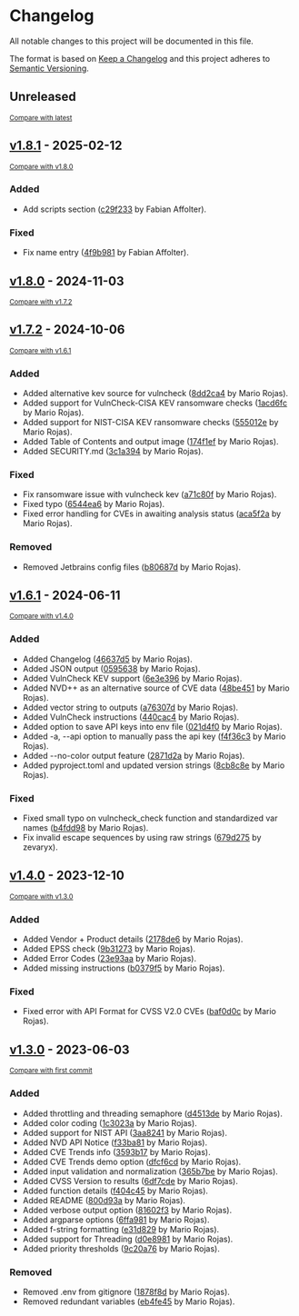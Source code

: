 # Changelog

All notable changes to this project will be documented in this file.

The format is based on [Keep a Changelog](http://keepachangelog.com/en/1.0.0/)
and this project adheres to [Semantic Versioning](http://semver.org/spec/v2.0.0.html).

<!-- insertion marker -->
## Unreleased

<small>[Compare with latest](https://github.com/TURROKS/CVE_Prioritizer/compare/v1.8.1...HEAD)</small>

<!-- insertion marker -->
## [v1.8.1](https://github.com/TURROKS/CVE_Prioritizer/releases/tag/v1.8.1) - 2025-02-12

<small>[Compare with v1.8.0](https://github.com/TURROKS/CVE_Prioritizer/compare/v1.8.0...v1.8.1)</small>

### Added

- Add scripts section ([c29f233](https://github.com/TURROKS/CVE_Prioritizer/commit/c29f2332cde7d79e0c9f34c0a1811611a8fb73c9) by Fabian Affolter).

### Fixed

- Fix name entry ([4f9b981](https://github.com/TURROKS/CVE_Prioritizer/commit/4f9b98156beec8c5201b75b81254d03d37e15d25) by Fabian Affolter).

## [v1.8.0](https://github.com/TURROKS/CVE_Prioritizer/releases/tag/v1.8.0) - 2024-11-03

<small>[Compare with v1.7.2](https://github.com/TURROKS/CVE_Prioritizer/compare/v1.7.2...v1.8.0)</small>

## [v1.7.2](https://github.com/TURROKS/CVE_Prioritizer/releases/tag/v1.7.2) - 2024-10-06

<small>[Compare with v1.6.1](https://github.com/TURROKS/CVE_Prioritizer/compare/v1.6.1...v1.7.2)</small>

### Added

- Added alternative kev source for vulncheck ([8dd2ca4](https://github.com/TURROKS/CVE_Prioritizer/commit/8dd2ca45a78b1b829d1235e1ea1b408ac573f008) by Mario Rojas).
- Added support for VulnCheck-CISA KEV ransomware checks ([1acd6fc](https://github.com/TURROKS/CVE_Prioritizer/commit/1acd6fcf2f104d9cdc1f6cd3ce9d4a6557509a69) by Mario Rojas).
- Added support for NIST-CISA KEV ransomware checks ([555012e](https://github.com/TURROKS/CVE_Prioritizer/commit/555012e2ac0f425b1eeaa2ce89aa4cb3f6c148e7) by Mario Rojas).
- Added Table of Contents and output image ([174f1ef](https://github.com/TURROKS/CVE_Prioritizer/commit/174f1efdcc1e816df9e38ef8acb7447a5a429c35) by Mario Rojas).
- Added SECURITY.md ([3c1a394](https://github.com/TURROKS/CVE_Prioritizer/commit/3c1a3940d9944f33e72c474c887a5f8540323095) by Mario Rojas).

### Fixed

- Fix ransomware issue with vulncheck kev ([a71c80f](https://github.com/TURROKS/CVE_Prioritizer/commit/a71c80fc18116a19cb5e68e5dc1c587ef5e7238d) by Mario Rojas).
- Fixed typo ([6544ea6](https://github.com/TURROKS/CVE_Prioritizer/commit/6544ea6da1737821cd2de0748d4c25f6d5415ddc) by Mario Rojas).
- Fixed error handling for CVEs in awaiting analysis status ([aca5f2a](https://github.com/TURROKS/CVE_Prioritizer/commit/aca5f2a4640d5e2d177267f5c1f3645460b2381b) by Mario Rojas).

### Removed

- Removed Jetbrains config files ([b80687d](https://github.com/TURROKS/CVE_Prioritizer/commit/b80687dc33657a3c43666c884b53295562f713fc) by Mario Rojas).

## [v1.6.1](https://github.com/TURROKS/CVE_Prioritizer/releases/tag/v1.6.1) - 2024-06-11

<small>[Compare with v1.4.0](https://github.com/TURROKS/CVE_Prioritizer/compare/v1.4.0...v1.6.1)</small>

### Added

- Added Changelog ([46637d5](https://github.com/TURROKS/CVE_Prioritizer/commit/46637d5ce252f9893451689312185008120caedf) by Mario Rojas).
- Added JSON output ([0595638](https://github.com/TURROKS/CVE_Prioritizer/commit/0595638b6fd48513417988e94b646a939c3c9454) by Mario Rojas).
- Added VulnCheck KEV support ([6e3e396](https://github.com/TURROKS/CVE_Prioritizer/commit/6e3e3965bc9e475a77f3b78ec8d163393feffa4e) by Mario Rojas).
- Added NVD++ as an alternative source of CVE data ([48be451](https://github.com/TURROKS/CVE_Prioritizer/commit/48be451e534cd26146ddb7d7924fcd3980845456) by Mario Rojas).
- Added vector string to outputs ([a76307d](https://github.com/TURROKS/CVE_Prioritizer/commit/a76307dd4f14ef225e3dd966edac25b07e95516b) by Mario Rojas).
- Added VulnCheck instructions ([440cac4](https://github.com/TURROKS/CVE_Prioritizer/commit/440cac4738f6a27a309dbb360f036740484a15f5) by Mario Rojas).
- Added option to save API keys into env file ([021d4f0](https://github.com/TURROKS/CVE_Prioritizer/commit/021d4f0191dc95142cac7c4dd9281f5d5726b6db) by Mario Rojas).
- Added -a, --api option to manually pass the api key ([f4f36c3](https://github.com/TURROKS/CVE_Prioritizer/commit/f4f36c31a57c937f06f91319fd7be0e2fe1cadf8) by Mario Rojas).
- Added --no-color output feature ([2871d2a](https://github.com/TURROKS/CVE_Prioritizer/commit/2871d2a33d366201fc87e4e64573dc194eca59eb) by Mario Rojas).
- Added pyproject.toml and updated version strings ([8cb8c8e](https://github.com/TURROKS/CVE_Prioritizer/commit/8cb8c8e3efc53495a92984c5b19a9508347a1858) by Mario Rojas).

### Fixed

- Fixed small typo on vulncheck_check function and standardized var names ([b4fdd98](https://github.com/TURROKS/CVE_Prioritizer/commit/b4fdd98bfc985aede5a1b83f54362c2c83a55138) by Mario Rojas).
- Fix invalid escape sequences by using raw strings ([679d275](https://github.com/TURROKS/CVE_Prioritizer/commit/679d275de42c23b756f0e7fcc1bc79fe9335eed7) by zevaryx).

## [v1.4.0](https://github.com/TURROKS/CVE_Prioritizer/releases/tag/v1.4.0) - 2023-12-10

<small>[Compare with v1.3.0](https://github.com/TURROKS/CVE_Prioritizer/compare/v1.3.0...v1.4.0)</small>

### Added

- Added Vendor + Product details ([2178de6](https://github.com/TURROKS/CVE_Prioritizer/commit/2178de63435afaa7aaf2104dffa029d63c0b34fe) by Mario Rojas).
- Added EPSS check ([9b31273](https://github.com/TURROKS/CVE_Prioritizer/commit/9b3127360213fcc48a9c1af6e4f345dfcfc67d33) by Mario Rojas).
- Added Error Codes ([23e93aa](https://github.com/TURROKS/CVE_Prioritizer/commit/23e93aaa2a1ab6d0d55bd1de2de2e31ef4677a8f) by Mario Rojas).
- Added missing instructions ([b0379f5](https://github.com/TURROKS/CVE_Prioritizer/commit/b0379f54d3a762abc653ed8f5ac9a1556e7038b1) by Mario Rojas).

### Fixed

- Fixed error with API Format for CVSS V2.0 CVEs ([baf0d0c](https://github.com/TURROKS/CVE_Prioritizer/commit/baf0d0c1291f34e7aff206c9c6ecf82007eb4414) by Mario Rojas).

## [v1.3.0](https://github.com/TURROKS/CVE_Prioritizer/releases/tag/v1.3.0) - 2023-06-03

<small>[Compare with first commit](https://github.com/TURROKS/CVE_Prioritizer/compare/fd145e73a8e55d469cbf9862a5c3af3a1f7c7dc2...v1.3.0)</small>

### Added

- Added throttling and threading semaphore ([d4513de](https://github.com/TURROKS/CVE_Prioritizer/commit/d4513de53406e79cf46e8e696498474746cee20d) by Mario Rojas).
- Added color coding ([1c3023a](https://github.com/TURROKS/CVE_Prioritizer/commit/1c3023a5e4ae093914aff4b3c3ba26f9d2a13fa8) by Mario Rojas).
- Added support for NIST API ([3aa8241](https://github.com/TURROKS/CVE_Prioritizer/commit/3aa8241911a12983f6635d29f3842c2d5b814680) by Mario Rojas).
- Added NVD API Notice ([f33ba81](https://github.com/TURROKS/CVE_Prioritizer/commit/f33ba8188853d0afdfddeb590112d43b876c10fe) by Mario Rojas).
- Added CVE Trends info ([3593b17](https://github.com/TURROKS/CVE_Prioritizer/commit/3593b17c70c1c4ac53e668090dbab44c54faedbf) by Mario Rojas).
- Added CVE Trends demo option ([dfcf6cd](https://github.com/TURROKS/CVE_Prioritizer/commit/dfcf6cdbf262ce99a8320f1cb3003c84a1e9101e) by Mario Rojas).
- Added input validation and normalization ([365b7be](https://github.com/TURROKS/CVE_Prioritizer/commit/365b7beb35373ee27def375071725057d27841ae) by Mario Rojas).
- Added CVSS Version to results ([6df7cde](https://github.com/TURROKS/CVE_Prioritizer/commit/6df7cde2dfa7d0fe12f16e79f31ac67d2c722136) by Mario Rojas).
- Added function details ([f404c45](https://github.com/TURROKS/CVE_Prioritizer/commit/f404c45d4d7ba43cef7b75b8d2ededa391bb768d) by Mario Rojas).
- Added README ([800d93a](https://github.com/TURROKS/CVE_Prioritizer/commit/800d93a0174b8e27d36252a47d4c4af0029b5025) by Mario Rojas).
- Added verbose output option ([81602f3](https://github.com/TURROKS/CVE_Prioritizer/commit/81602f38a108fb52cdbea3f3b2e9825eb9b7c4aa) by Mario Rojas).
- Added argparse options ([6ffa981](https://github.com/TURROKS/CVE_Prioritizer/commit/6ffa9810e1389f9d605c5e0f702d7cf69b4a910d) by Mario Rojas).
- Added f-string formatting ([e31d829](https://github.com/TURROKS/CVE_Prioritizer/commit/e31d829569f84a21213e580a1288d3ada79c5b9d) by Mario Rojas).
- Added support for Threading ([d0e8981](https://github.com/TURROKS/CVE_Prioritizer/commit/d0e898191588765d84f4f892227e09d14986fbde) by Mario Rojas).
- Added priority thresholds ([9c20a76](https://github.com/TURROKS/CVE_Prioritizer/commit/9c20a76cfc41df13f767d9ce93266e6e952ddd82) by Mario Rojas).

### Removed

- Removed .env from gitignore ([1878f8d](https://github.com/TURROKS/CVE_Prioritizer/commit/1878f8d7cb01ffde43bfb8b3021d4142329d9c1f) by Mario Rojas).
- Removed redundant variables ([eb4fe45](https://github.com/TURROKS/CVE_Prioritizer/commit/eb4fe45942732b5c77d5b32f43c7f373560fd06d) by Mario Rojas).

